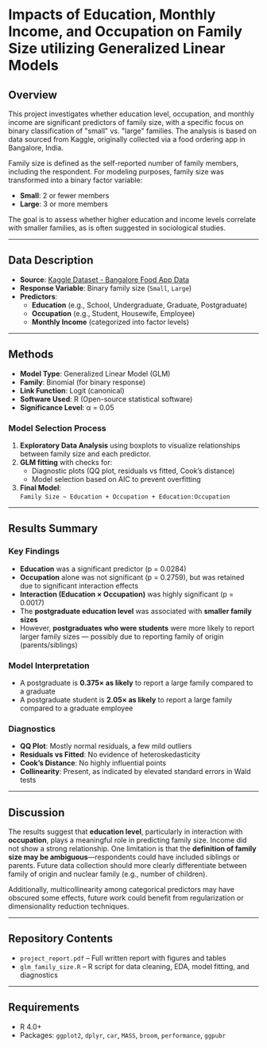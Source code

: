 # Impacts of Education, Monthly Income, and Occupation on Family Size utilizing Generalized Linear Models 

## Overview

This project investigates whether education level, occupation, and monthly income are significant predictors of family size, with a specific focus on binary classification of "small" vs. "large" families. The analysis is based on data sourced from Kaggle, originally collected via a food ordering app in Bangalore, India.

Family size is defined as the self-reported number of family members, including the respondent. For modeling purposes, family size was transformed into a binary factor variable:
- **Small**: 2 or fewer members
- **Large**: 3 or more members

The goal is to assess whether higher education and income levels correlate with smaller families, as is often suggested in sociological studies.

---

## Data Description

- **Source**: [Kaggle Dataset - Bangalore Food App Data](https://www.kaggle.com)
- **Response Variable**: Binary family size (`Small`, `Large`)
- **Predictors**:
  - **Education** (e.g., School, Undergraduate, Graduate, Postgraduate)
  - **Occupation** (e.g., Student, Housewife, Employee)
  - **Monthly Income** (categorized into factor levels)

---

## Methods

- **Model Type**: Generalized Linear Model (GLM)
- **Family**: Binomial (for binary response)
- **Link Function**: Logit (canonical)
- **Software Used**: R (Open-source statistical software)
- **Significance Level**: α = 0.05

### Model Selection Process

1. **Exploratory Data Analysis** using boxplots to visualize relationships between family size and each predictor.
2. **GLM fitting** with checks for:
   - Diagnostic plots (QQ plot, residuals vs fitted, Cook’s distance)
   - Model selection based on AIC to prevent overfitting
3. **Final Model**:  
   `Family Size ~ Education + Occupation + Education:Occupation`

---

## Results Summary

### Key Findings

- **Education** was a significant predictor (p = 0.0284)
- **Occupation** alone was not significant (p = 0.2759), but was retained due to significant interaction effects
- **Interaction (Education × Occupation)** was highly significant (p = 0.0017)
- The **postgraduate education level** was associated with **smaller family sizes**
- However, **postgraduates who were students** were more likely to report larger family sizes — possibly due to reporting family of origin (parents/siblings)

### Model Interpretation

- A postgraduate is **0.375× as likely** to report a large family compared to a graduate
- A postgraduate student is **2.05× as likely** to report a large family compared to a graduate employee

### Diagnostics

- **QQ Plot**: Mostly normal residuals, a few mild outliers
- **Residuals vs Fitted**: No evidence of heteroskedasticity
- **Cook’s Distance**: No highly influential points
- **Collinearity**: Present, as indicated by elevated standard errors in Wald tests

---

## Discussion

The results suggest that **education level**, particularly in interaction with **occupation**, plays a meaningful role in predicting family size. Income did not show a strong relationship. One limitation is that the **definition of family size may be ambiguous**—respondents could have included siblings or parents. Future data collection should more clearly differentiate between family of origin and nuclear family (e.g., number of children).

Additionally, multicollinearity among categorical predictors may have obscured some effects, future work could benefit from regularization or dimensionality reduction techniques.

---

## Repository Contents

- `project_report.pdf` – Full written report with figures and tables
- `glm_family_size.R` – R script for data cleaning, EDA, model fitting, and diagnostics

---

## Requirements

- R 4.0+  
- Packages: `ggplot2`, `dplyr`, `car`, `MASS`, `broom`, `performance`, `ggpubr`
